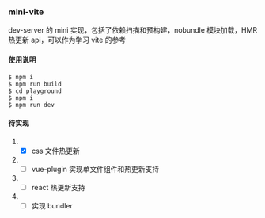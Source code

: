 ### mini-vite

dev-server 的 mini 实现，包括了依赖扫描和预构建，nobundle 模块加载，HMR 热更新 api，可以作为学习 vite 的参考

#### 使用说明

```
$ npm i 
$ npm run build
$ cd playground
$ npm i
$ npm run dev
```

#### 待实现

1. - [x] css 文件热更新
2. - [ ] vue-plugin 实现单文件组件和热更新支持
3. - [ ] react 热更新支持
4. - [ ] 实现 bundler
